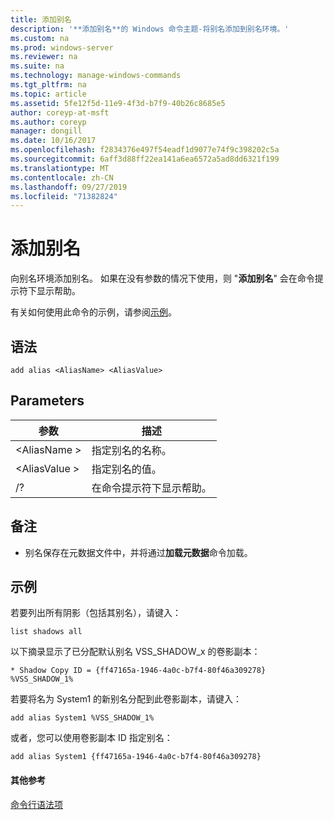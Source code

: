 ```yaml
---
title: 添加别名
description: '**添加别名**的 Windows 命令主题-将别名添加到别名环境。'
ms.custom: na
ms.prod: windows-server
ms.reviewer: na
ms.suite: na
ms.technology: manage-windows-commands
ms.tgt_pltfrm: na
ms.topic: article
ms.assetid: 5fe12f5d-11e9-4f3d-b7f9-40b26c8685e5
author: coreyp-at-msft
ms.author: coreyp
manager: dongill
ms.date: 10/16/2017
ms.openlocfilehash: f2834376e497f54eadf1d9077e74f9c398202c5a
ms.sourcegitcommit: 6aff3d88ff22ea141a6ea6572a5ad8dd6321f199
ms.translationtype: MT
ms.contentlocale: zh-CN
ms.lasthandoff: 09/27/2019
ms.locfileid: "71382824"
---
```

# <a name="add-alias"></a>添加别名



向别名环境添加别名。 如果在没有参数的情况下使用，则 "**添加别名**" 会在命令提示符下显示帮助。

有关如何使用此命令的示例，请参阅[示例](#BKMK_examples)。

## <a name="syntax"></a>语法

```
add alias <AliasName> <AliasValue>
```

## <a name="parameters"></a>Parameters

|参数|描述|
|---------|-----------|
|\<AliasName >|指定别名的名称。|
|\<AliasValue >|指定别名的值。|
|/?|在命令提示符下显示帮助。|

## <a name="remarks"></a>备注

-   别名保存在元数据文件中，并将通过**加载元数据**命令加载。

## <a name="BKMK_examples"></a>示例

若要列出所有阴影（包括其别名），请键入：
```
list shadows all
```
以下摘录显示了已分配默认别名 VSS_SHADOW_x 的卷影副本：
```
* Shadow Copy ID = {ff47165a-1946-4a0c-b7f4-80f46a309278}
%VSS_SHADOW_1%
```
若要将名为 System1 的新别名分配到此卷影副本，请键入：
```
add alias System1 %VSS_SHADOW_1%
```
或者，您可以使用卷影副本 ID 指定别名：
```
add alias System1 {ff47165a-1946-4a0c-b7f4-80f46a309278}
```

#### <a name="additional-references"></a>其他参考

[命令行语法项](command-line-syntax-key.md)
